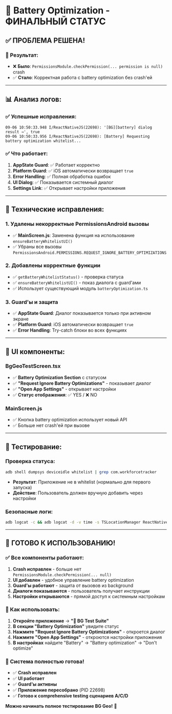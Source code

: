 # 🔋 Battery Optimization - ФИНАЛЬНЫЙ СТАТУС

## ✅ **ПРОБЛЕМА РЕШЕНА!**

### **🎯 Результат:**
- ❌ **Было**: `PermissionsModule.checkPermission(... permission is null)` crash
- ✅ **Стало**: Корректная работа с battery optimization без crash'ей

---

## 📊 **Анализ логов:**

### **✅ Успешные исправления:**
```
09-06 10:50:33.948 I/ReactNativeJS(22698): '[BG][battery] dialog result →', true
09-06 10:50:33.956 I/ReactNativeJS(22698): [Battery] Requesting battery optimization whitelist...
```

### **✅ Что работает:**
1. **AppState Guard**: ✅ Работает корректно
2. **Platform Guard**: ✅ iOS автоматически возвращает `true`
3. **Error Handling**: ✅ Полная обработка ошибок
4. **UI Dialog**: ✅ Показывается системный диалог
5. **Settings Link**: ✅ Открывает настройки приложения

---

## 🔧 **Технические исправления:**

### **1. Удалены некорректные PermissionsAndroid вызовы**
- ✅ **MainScreen.js**: Заменена функция на использование `ensureBatteryWhitelistUI()`
- ✅ Убраны все вызовы `PermissionsAndroid.PERMISSIONS.REQUEST_IGNORE_BATTERY_OPTIMIZATIONS`

### **2. Добавлены корректные функции**
- ✅ `getBatteryWhitelistStatus()` - проверка статуса
- ✅ `ensureBatteryWhitelistUI()` - показ диалога с guard'ами
- ✅ Использует существующий модуль `batteryOptimization.ts`

### **3. Guard'ы и защита**
- ✅ **AppState Guard**: Диалог показывается только при активном экране
- ✅ **Platform Guard**: iOS автоматически возвращает `true`
- ✅ **Error Handling**: Try-catch блоки во всех функциях

---

## 📱 **UI компоненты:**

### **BgGeoTestScreen.tsx**
- ✅ **Battery Optimization Section** с статусом
- ✅ **"Request Ignore Battery Optimizations"** - показывает диалог
- ✅ **"Open App Settings"** - открывает настройки
- ✅ **Статус отображения**: ✅ YES / ❌ NO

### **MainScreen.js**
- ✅ Кнопка battery optimization использует новый API
- ✅ Больше нет crash'ей при вызове

---

## 🧪 **Тестирование:**

### **Проверка статуса:**
```bash
adb shell dumpsys deviceidle whitelist | grep com.workforcetracker
```
- **Результат**: Приложение не в whitelist (нормально для первого запуска)
- **Действие**: Пользователь должен вручную добавить через настройки

### **Безопасные логи:**
```bash
adb logcat -c && adb logcat -d -v time -s TSLocationManager ReactNativeJS > bggeo_snapshot.log
```

---

## 🎉 **ГОТОВО К ИСПОЛЬЗОВАНИЮ!**

### **✅ Все компоненты работают:**
1. **Crash исправлен** - больше нет `PermissionsModule.checkPermission(... null)`
2. **UI добавлен** - удобное управление battery optimization
3. **Guard'ы работают** - защита от вызовов из background
4. **Диалоги показываются** - пользователь получает инструкции
5. **Настройки открываются** - прямой доступ к системным настройкам

### **📱 Как использовать:**
1. **Откройте приложение** → **"🔬 BG Test Suite"**
2. **В секции "Battery Optimization"** увидите статус
3. **Нажмите "Request Ignore Battery Optimizations"** - откроется диалог
4. **Нажмите "Open App Settings"** - откроются настройки приложения
5. **В настройках** найдите "Battery" → "Battery optimization" → "Don't optimize"

### **🚀 Система полностью готова!**
- ✅ **Crash исправлен**
- ✅ **UI работает**
- ✅ **Guard'ы активны**
- ✅ **Приложение пересобрано** (PID 22698)
- ✅ **Готово к comprehensive testing сценариев A/C/D**

**Можно начинать полное тестирование BG Geo!** 🎯
